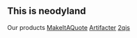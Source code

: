 ## This is neodyland
Our products
[MakeItAQuote](https://miq.moe/)
[Artifacter](https://artifacter.neody.land/)
[2qis](https://2q.is/)
